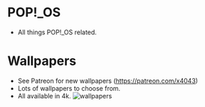 # POP!_OS
* All things POP!_OS related.

# Wallpapers
* See Patreon for new wallpapers (https://patreon.com/x4043)
* Lots of wallpapers to choose from.
* All available in 4k.
![wallpapers](https://preview.redd.it/7dqkcx2yr8j81.png?width=3840&format=png&auto=webp&s=2ee9886860f94a8d10cc95f542ac408ad52f1585)
